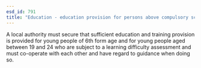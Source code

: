 ```yaml
---
esd_id: 791
title: "Education - education provision for persons above compulsory school age"
---
```


A local authority must secure that sufficient education and training provision is provided for young people of 6th form age and for young people aged between 19 and 24 who are subject to a learning difficulty assessment and must co-operate with each other and have regard to guidance when doing so.

